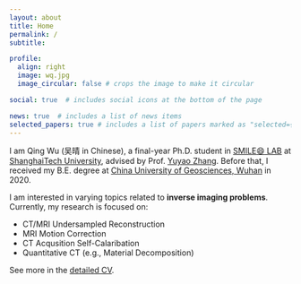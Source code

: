 ```yaml
---
layout: about
title: Home
permalink: /
subtitle: 

profile:
  align: right
  image: wq.jpg
  image_circular: false # crops the image to make it circular

social: true  # includes social icons at the bottom of the page

news: true  # includes a list of news items
selected_papers: true # includes a list of papers marked as "selected={true}"
---
```


I am Qing Wu (吴晴 in Chinese), a final-year Ph.D. student in [SMILE:smile: LAB](https://smilelab.com.cn/) at [ShanghaiTech University](https://www.shanghaitech.edu.cn/eng/), advised by Prof. [Yuyao Zhang](https://sist.shanghaitech.edu.cn/sist_en/2020/0814/c7582a54827/page.htm). Before that, I received my B.E. degree at [China University of Geosciences, Wuhan](https://en.cug.edu.cn/) in 2020.

I am interested in varying topics related to <strong>inverse imaging problems</strong>. Currently, my research is focused on: 
* CT/MRI Undersampled Reconstruction
* MRI Motion Correction<br>
* CT Acqusition Self-Calaribation
* Quantitative CT (e.g., Material Decomposition)<br>

See more in the [detailed CV](https://iwuqing.github.io/assets/pdf/WQ_CV.pdf).